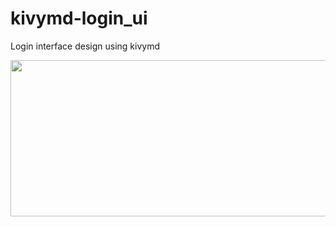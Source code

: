# kivymd-login_ui
Login interface design using kivymd





<img src = 'https://raw.githubusercontent.com/muntazir-halim/kivymd-login_ui/main/Img%20-github/Ui.jpg' height = 250 width = 800></img>
